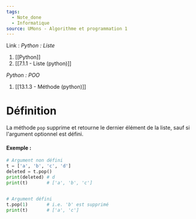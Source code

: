 ```yaml
---
tags:
  - Note_done
  - Informatique
source: UMons - Algorithme et programmation 1
---
```


Link : 
_Python : Liste_
1. [[Python]]
2. [[7.1.1 - Liste (python)]]

_Python : POO_
1. [[13.1.3 - Méthode (python)]]

# Définition
La méthode `pop` supprime et retourne le dernier élément de la liste, sauf si l'argument optionnel est défini.

#### Exemple :
```PYTHON
# Argument non défini
t = ['a', 'b', 'c', 'd'] 
deleted = t.pop() 
print(deleted) # d
print(t)       # ['a', 'b', 'c']


# Argument défini
t.pop(1)       # i.e. 'b' est supprimé
print(t)       # ['a', 'c']
```
